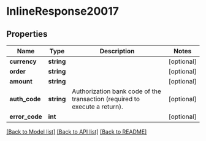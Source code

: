 # InlineResponse20017

## Properties
Name | Type | Description | Notes
------------ | ------------- | ------------- | -------------
**currency** | **string** |  | [optional] 
**order** | **string** |  | [optional] 
**amount** | **string** |  | [optional] 
**auth_code** | **string** | Authorization bank code of the transaction (required to execute a return). | [optional] 
**error_code** | **int** |  | [optional] 

[[Back to Model list]](../../README.md#documentation-for-models) [[Back to API list]](../../README.md#documentation-for-api-endpoints) [[Back to README]](../../README.md)

